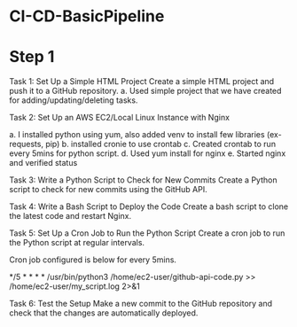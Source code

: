 # CI-CD-BasicPipeline

# Step 1

Task 1: Set Up a Simple HTML Project 
Create a simple HTML project and push it to a GitHub repository. 
a. Used simple project that we have created for adding/updating/deleting tasks.

Task 2: Set Up an AWS EC2/Local Linux Instance with Nginx

a. I installed python using yum, also added venv to install few libraries (ex- requests, pip)
b. installed cronie to use crontab
c. Created crontab to run every 5mins for python script.
d. Used yum install for nginx
e. Started nginx and verified status

Task 3: Write a Python Script to Check for New Commits
 Create a Python script to check for new commits using the GitHub API.
 
Task 4: Write a Bash Script to Deploy the Code
Create a bash script to clone the latest code and restart Nginx.

Task 5: Set Up a Cron Job to Run the Python Script
Create a cron job to run the Python script at regular intervals.

Cron job configured is below for every 5mins.

*/5 * * * * /usr/bin/python3 /home/ec2-user/github-api-code.py >> /home/ec2-user/my_script.log 2>&1

Task 6: Test the Setup 
Make a new commit to the GitHub repository and check that the changes are automatically deployed. 
